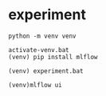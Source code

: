 # experiment

```
python -m venv venv
```

```
activate-venv.bat
(venv) pip install mlflow
```

```
(venv) experiment.bat
```

```
(venv)mlflow ui
```